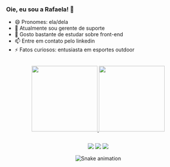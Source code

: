 ### Oie, eu sou a Rafaela! 👋
- 😄 Pronomes: ela/dela
- 🔭 Atualmente sou gerente de suporte
- 🌱 Gosto bastante de estudar sobre front-end
- 📫 Entre em contato pelo linkedin
- ⚡ Fatos curiosos: entusiasta em esportes outdoor

##

<div align="center">
  <a href="https://github.com/Rafadcosta">
  <img height="180em" src="https://github-readme-stats.vercel.app/api?username=Rafadcosta&show_icons=true&theme=dracula&include_all_commits=true&count_private=true"/>
  <img height="180em" src="https://github-readme-stats.vercel.app/api/top-langs/?username=Rafadcosta&layout=compact&langs_count=7&theme=dracula"/>
</div>
  
##
  
<div align="center"> 
  <a href="https://www.behance.net/rafaelacosta2" target="_blank"><img src="https://aleen42.github.io/badges/src/behance.svg" target="_blank"></a>
  <a href="https://www.instagram.com/rafad.dev/" target="_blank"><img src="https://img.shields.io/badge/-Instagram-%23E4405F?style=flat-square&logo=instagram&logoColor=white" target="_blank"></a>
  <a href="https://www.linkedin.com/in/rafaela-duque/" alt="linkedin" target="_blank"><img src="https://img.shields.io/badge/LinkedIn-%230077B5.svg?&style=flat-square&logo=linkedin&logoColor=white"></a>
  
  ![Snake animation](https://github.com/Rafadcosta/Rafadcosta/blob/output/github-contribution-grid-snake.svg)
</div>
  
